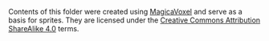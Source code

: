 Contents of this folder were created using [MagicaVoxel](https://ephtracy.github.io/index.html?page=mv_main) and serve as a basis for sprites. They are licensed under the [Creative Commons Attribution ShareAlike 4.0](https://creativecommons.org/licenses/by-sa/4.0/) terms.